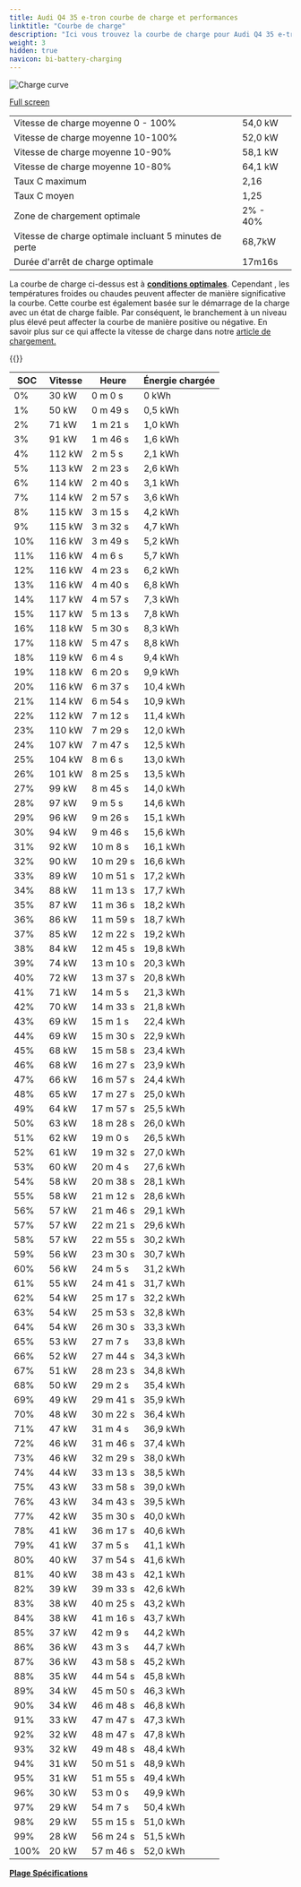 ```yaml
---
title: Audi Q4 35 e-tron courbe de charge et performances
linktitle: "Courbe de charge"
description: "Ici vous trouvez la courbe de charge pour Audi Q4 35 e-tron."
weight: 3
hidden: true
navicon: bi-battery-charging
---
```

<!-- markdownlint-disable MD033 -->
<img src="/images/models/audi/q4_e-tron/q4_35_e-tron/chargingcurve.svg" alt="Charge curve" class="img-fluid">

[Full screen](/images/models/audi/q4_e-tron/q4_35_e-tron/chargingcurve.svg)


<table class="table table-striped border">
<tbody>
<tr>
<td>Vitesse de charge moyenne 0 - 100%</td><td>54,0 kW</td>
</tr>
<tr>
<td>Vitesse de charge moyenne 10-100%</td><td>52,0 kW</td>
</tr>
<tr>
<td>Vitesse de charge moyenne 10-90%</td><td>58,1 kW</td>
</tr>
<tr>
<td>Vitesse de charge moyenne 10-80%</td><td>64,1 kW</td>
</tr>
<tr>
<td>Taux C maximum</td><td>2,16</td>
</tr>
<tr>
<td>Taux C moyen</td><td>1,25</td>
</tr>
<tr>
<td>Zone de chargement optimale</td><td>2% - 40%</td>
</tr>
<tr>
<td>Vitesse de charge optimale incluant 5 minutes de perte</td><td>68,7kW</td>
</tr>
<tr>
<td>Durée d'arrêt de charge optimale</td><td>17m16s</td>
</tr>
</tbody>
</table>


La courbe de charge ci-dessus est à **[conditions optimales](../../../../../technology/battery/charging/#temperature)**. Cependant , les températures froides ou chaudes peuvent affecter de manière significative la courbe. Cette courbe est également basée sur le démarrage de la charge avec un état de charge faible. Par conséquent, le branchement à un niveau plus élevé peut affecter la courbe de manière positive ou négative. En savoir plus sur ce qui affecte la vitesse de charge dans notre [article de chargement.](../../../../../technology/battery/charging/)


{{<evkxdisplayaddarticle />}}
<table class="table table-striped border">
<thead>
<tr><th>SOC</th><th>Vitesse</th><th>Heure</th><th>Énergie chargée</th></tr>
</thead>
<tbody>
<tr>
<td>0%</td><td>30 kW</td><td> 0 m 0 s </td><td>0 kWh </td>
</tr>
<tr>
<td>1%</td><td>50 kW</td><td> 0 m 49 s </td><td>0,5 kWh </td>
</tr>
<tr>
<td>2%</td><td>71 kW</td><td> 1 m 21 s </td><td>1,0 kWh </td>
</tr>
<tr>
<td>3%</td><td>91 kW</td><td> 1 m 46 s </td><td>1,6 kWh </td>
</tr>
<tr>
<td>4%</td><td>112 kW</td><td> 2 m 5 s </td><td>2,1 kWh </td>
</tr>
<tr>
<td>5%</td><td>113 kW</td><td> 2 m 23 s </td><td>2,6 kWh </td>
</tr>
<tr>
<td>6%</td><td>114 kW</td><td> 2 m 40 s </td><td>3,1 kWh </td>
</tr>
<tr>
<td>7%</td><td>114 kW</td><td> 2 m 57 s </td><td>3,6 kWh </td>
</tr>
<tr>
<td>8%</td><td>115 kW</td><td> 3 m 15 s </td><td>4,2 kWh </td>
</tr>
<tr>
<td>9%</td><td>115 kW</td><td> 3 m 32 s </td><td>4,7 kWh </td>
</tr>
<tr>
<td>10%</td><td>116 kW</td><td> 3 m 49 s </td><td>5,2 kWh </td>
</tr>
<tr>
<td>11%</td><td>116 kW</td><td> 4 m 6 s </td><td>5,7 kWh </td>
</tr>
<tr>
<td>12%</td><td>116 kW</td><td> 4 m 23 s </td><td>6,2 kWh </td>
</tr>
<tr>
<td>13%</td><td>116 kW</td><td> 4 m 40 s </td><td>6,8 kWh </td>
</tr>
<tr>
<td>14%</td><td>117 kW</td><td> 4 m 57 s </td><td>7,3 kWh </td>
</tr>
<tr>
<td>15%</td><td>117 kW</td><td> 5 m 13 s </td><td>7,8 kWh </td>
</tr>
<tr>
<td>16%</td><td>118 kW</td><td> 5 m 30 s </td><td>8,3 kWh </td>
</tr>
<tr>
<td>17%</td><td>118 kW</td><td> 5 m 47 s </td><td>8,8 kWh </td>
</tr>
<tr>
<td>18%</td><td>119 kW</td><td> 6 m 4 s </td><td>9,4 kWh </td>
</tr>
<tr>
<td>19%</td><td>118 kW</td><td> 6 m 20 s </td><td>9,9 kWh </td>
</tr>
<tr>
<td>20%</td><td>116 kW</td><td> 6 m 37 s </td><td>10,4 kWh </td>
</tr>
<tr>
<td>21%</td><td>114 kW</td><td> 6 m 54 s </td><td>10,9 kWh </td>
</tr>
<tr>
<td>22%</td><td>112 kW</td><td> 7 m 12 s </td><td>11,4 kWh </td>
</tr>
<tr>
<td>23%</td><td>110 kW</td><td> 7 m 29 s </td><td>12,0 kWh </td>
</tr>
<tr>
<td>24%</td><td>107 kW</td><td> 7 m 47 s </td><td>12,5 kWh </td>
</tr>
<tr>
<td>25%</td><td>104 kW</td><td> 8 m 6 s </td><td>13,0 kWh </td>
</tr>
<tr>
<td>26%</td><td>101 kW</td><td> 8 m 25 s </td><td>13,5 kWh </td>
</tr>
<tr>
<td>27%</td><td>99 kW</td><td> 8 m 45 s </td><td>14,0 kWh </td>
</tr>
<tr>
<td>28%</td><td>97 kW</td><td> 9 m 5 s </td><td>14,6 kWh </td>
</tr>
<tr>
<td>29%</td><td>96 kW</td><td> 9 m 26 s </td><td>15,1 kWh </td>
</tr>
<tr>
<td>30%</td><td>94 kW</td><td> 9 m 46 s </td><td>15,6 kWh </td>
</tr>
<tr>
<td>31%</td><td>92 kW</td><td> 10 m 8 s </td><td>16,1 kWh </td>
</tr>
<tr>
<td>32%</td><td>90 kW</td><td> 10 m 29 s </td><td>16,6 kWh </td>
</tr>
<tr>
<td>33%</td><td>89 kW</td><td> 10 m 51 s </td><td>17,2 kWh </td>
</tr>
<tr>
<td>34%</td><td>88 kW</td><td> 11 m 13 s </td><td>17,7 kWh </td>
</tr>
<tr>
<td>35%</td><td>87 kW</td><td> 11 m 36 s </td><td>18,2 kWh </td>
</tr>
<tr>
<td>36%</td><td>86 kW</td><td> 11 m 59 s </td><td>18,7 kWh </td>
</tr>
<tr>
<td>37%</td><td>85 kW</td><td> 12 m 22 s </td><td>19,2 kWh </td>
</tr>
<tr>
<td>38%</td><td>84 kW</td><td> 12 m 45 s </td><td>19,8 kWh </td>
</tr>
<tr>
<td>39%</td><td>74 kW</td><td> 13 m 10 s </td><td>20,3 kWh </td>
</tr>
<tr>
<td>40%</td><td>72 kW</td><td> 13 m 37 s </td><td>20,8 kWh </td>
</tr>
<tr>
<td>41%</td><td>71 kW</td><td> 14 m 5 s </td><td>21,3 kWh </td>
</tr>
<tr>
<td>42%</td><td>70 kW</td><td> 14 m 33 s </td><td>21,8 kWh </td>
</tr>
<tr>
<td>43%</td><td>69 kW</td><td> 15 m 1 s </td><td>22,4 kWh </td>
</tr>
<tr>
<td>44%</td><td>69 kW</td><td> 15 m 30 s </td><td>22,9 kWh </td>
</tr>
<tr>
<td>45%</td><td>68 kW</td><td> 15 m 58 s </td><td>23,4 kWh </td>
</tr>
<tr>
<td>46%</td><td>68 kW</td><td> 16 m 27 s </td><td>23,9 kWh </td>
</tr>
<tr>
<td>47%</td><td>66 kW</td><td> 16 m 57 s </td><td>24,4 kWh </td>
</tr>
<tr>
<td>48%</td><td>65 kW</td><td> 17 m 27 s </td><td>25,0 kWh </td>
</tr>
<tr>
<td>49%</td><td>64 kW</td><td> 17 m 57 s </td><td>25,5 kWh </td>
</tr>
<tr>
<td>50%</td><td>63 kW</td><td> 18 m 28 s </td><td>26,0 kWh </td>
</tr>
<tr>
<td>51%</td><td>62 kW</td><td> 19 m 0 s </td><td>26,5 kWh </td>
</tr>
<tr>
<td>52%</td><td>61 kW</td><td> 19 m 32 s </td><td>27,0 kWh </td>
</tr>
<tr>
<td>53%</td><td>60 kW</td><td> 20 m 4 s </td><td>27,6 kWh </td>
</tr>
<tr>
<td>54%</td><td>58 kW</td><td> 20 m 38 s </td><td>28,1 kWh </td>
</tr>
<tr>
<td>55%</td><td>58 kW</td><td> 21 m 12 s </td><td>28,6 kWh </td>
</tr>
<tr>
<td>56%</td><td>57 kW</td><td> 21 m 46 s </td><td>29,1 kWh </td>
</tr>
<tr>
<td>57%</td><td>57 kW</td><td> 22 m 21 s </td><td>29,6 kWh </td>
</tr>
<tr>
<td>58%</td><td>57 kW</td><td> 22 m 55 s </td><td>30,2 kWh </td>
</tr>
<tr>
<td>59%</td><td>56 kW</td><td> 23 m 30 s </td><td>30,7 kWh </td>
</tr>
<tr>
<td>60%</td><td>56 kW</td><td> 24 m 5 s </td><td>31,2 kWh </td>
</tr>
<tr>
<td>61%</td><td>55 kW</td><td> 24 m 41 s </td><td>31,7 kWh </td>
</tr>
<tr>
<td>62%</td><td>54 kW</td><td> 25 m 17 s </td><td>32,2 kWh </td>
</tr>
<tr>
<td>63%</td><td>54 kW</td><td> 25 m 53 s </td><td>32,8 kWh </td>
</tr>
<tr>
<td>64%</td><td>54 kW</td><td> 26 m 30 s </td><td>33,3 kWh </td>
</tr>
<tr>
<td>65%</td><td>53 kW</td><td> 27 m 7 s </td><td>33,8 kWh </td>
</tr>
<tr>
<td>66%</td><td>52 kW</td><td> 27 m 44 s </td><td>34,3 kWh </td>
</tr>
<tr>
<td>67%</td><td>51 kW</td><td> 28 m 23 s </td><td>34,8 kWh </td>
</tr>
<tr>
<td>68%</td><td>50 kW</td><td> 29 m 2 s </td><td>35,4 kWh </td>
</tr>
<tr>
<td>69%</td><td>49 kW</td><td> 29 m 41 s </td><td>35,9 kWh </td>
</tr>
<tr>
<td>70%</td><td>48 kW</td><td> 30 m 22 s </td><td>36,4 kWh </td>
</tr>
<tr>
<td>71%</td><td>47 kW</td><td> 31 m 4 s </td><td>36,9 kWh </td>
</tr>
<tr>
<td>72%</td><td>46 kW</td><td> 31 m 46 s </td><td>37,4 kWh </td>
</tr>
<tr>
<td>73%</td><td>46 kW</td><td> 32 m 29 s </td><td>38,0 kWh </td>
</tr>
<tr>
<td>74%</td><td>44 kW</td><td> 33 m 13 s </td><td>38,5 kWh </td>
</tr>
<tr>
<td>75%</td><td>43 kW</td><td> 33 m 58 s </td><td>39,0 kWh </td>
</tr>
<tr>
<td>76%</td><td>43 kW</td><td> 34 m 43 s </td><td>39,5 kWh </td>
</tr>
<tr>
<td>77%</td><td>42 kW</td><td> 35 m 30 s </td><td>40,0 kWh </td>
</tr>
<tr>
<td>78%</td><td>41 kW</td><td> 36 m 17 s </td><td>40,6 kWh </td>
</tr>
<tr>
<td>79%</td><td>41 kW</td><td> 37 m 5 s </td><td>41,1 kWh </td>
</tr>
<tr>
<td>80%</td><td>40 kW</td><td> 37 m 54 s </td><td>41,6 kWh </td>
</tr>
<tr>
<td>81%</td><td>40 kW</td><td> 38 m 43 s </td><td>42,1 kWh </td>
</tr>
<tr>
<td>82%</td><td>39 kW</td><td> 39 m 33 s </td><td>42,6 kWh </td>
</tr>
<tr>
<td>83%</td><td>38 kW</td><td> 40 m 25 s </td><td>43,2 kWh </td>
</tr>
<tr>
<td>84%</td><td>38 kW</td><td> 41 m 16 s </td><td>43,7 kWh </td>
</tr>
<tr>
<td>85%</td><td>37 kW</td><td> 42 m 9 s </td><td>44,2 kWh </td>
</tr>
<tr>
<td>86%</td><td>36 kW</td><td> 43 m 3 s </td><td>44,7 kWh </td>
</tr>
<tr>
<td>87%</td><td>36 kW</td><td> 43 m 58 s </td><td>45,2 kWh </td>
</tr>
<tr>
<td>88%</td><td>35 kW</td><td> 44 m 54 s </td><td>45,8 kWh </td>
</tr>
<tr>
<td>89%</td><td>34 kW</td><td> 45 m 50 s </td><td>46,3 kWh </td>
</tr>
<tr>
<td>90%</td><td>34 kW</td><td> 46 m 48 s </td><td>46,8 kWh </td>
</tr>
<tr>
<td>91%</td><td>33 kW</td><td> 47 m 47 s </td><td>47,3 kWh </td>
</tr>
<tr>
<td>92%</td><td>32 kW</td><td> 48 m 47 s </td><td>47,8 kWh </td>
</tr>
<tr>
<td>93%</td><td>32 kW</td><td> 49 m 48 s </td><td>48,4 kWh </td>
</tr>
<tr>
<td>94%</td><td>31 kW</td><td> 50 m 51 s </td><td>48,9 kWh </td>
</tr>
<tr>
<td>95%</td><td>31 kW</td><td> 51 m 55 s </td><td>49,4 kWh </td>
</tr>
<tr>
<td>96%</td><td>30 kW</td><td> 53 m 0 s </td><td>49,9 kWh </td>
</tr>
<tr>
<td>97%</td><td>29 kW</td><td> 54 m 7 s </td><td>50,4 kWh </td>
</tr>
<tr>
<td>98%</td><td>29 kW</td><td> 55 m 15 s </td><td>51,0 kWh </td>
</tr>
<tr>
<td>99%</td><td>28 kW</td><td> 56 m 24 s </td><td>51,5 kWh </td>
</tr>
<tr>
<td>100%</td><td>20 kW</td><td> 57 m 46 s </td><td>52,0 kWh </td>
</tr>
</tbody>
</table>

<div class="mt-3 mb-3">
<a href="../rangeandconsumption/" class="text-decoration-none text-black">
<strong><i class="bi-arrow-left"></i> Plage </strong>
</a>
<a href="../specifications/" class="text-decoration-none text-black float-end">
<strong>Spécifications <i class="bi-arrow-right"></i></strong>
</a>
</div>
